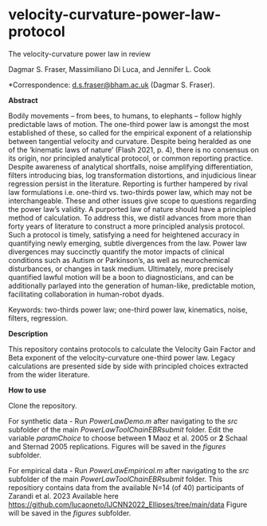 # velocity-curvature-power-law-protocol

The velocity-curvature power law in review

Dagmar S. Fraser, Massimiliano Di Luca, and Jennifer L. Cook

*Correspondence: d.s.fraser@bham.ac.uk (Dagmar S. Fraser).

**Abstract**

Bodily movements – from bees, to humans, to elephants – follow highly predictable laws of motion. The one-third power law is amongst the most established of these, so called for the empirical exponent of a relationship between tangential velocity and curvature. Despite being heralded as one of the ‘kinematic laws of nature’ (Flash 2021, p. 4), there is no consensus on its origin, nor principled analytical protocol, or common reporting practice. Despite awareness of analytical shortfalls, noise amplifying differentiation, filters introducing bias, log transformation distortions, and injudicious linear regression persist in the literature. Reporting is further hampered by rival law formulations i.e. one-third vs. two-thirds power law, which may not be interchangeable. These and other issues give scope to questions regarding the power law’s validity. A purported law of nature should have a principled method of calculation. To address this, we distil advances from more than forty years of literature to construct a more principled analysis protocol. Such a protocol is timely, satisfying a need for heightened accuracy in quantifying newly emerging, subtle divergences from the law. Power law divergences may succinctly quantify the motor impacts of clinical conditions such as Autism or Parkinson’s, as well as neurochemical disturbances, or changes in task medium. Ultimately, more precisely quantified lawful motion will be a boon to diagnosticians, and can be additionally parlayed into the generation of human-like, predictable motion, facilitating collaboration in human-robot dyads.


Keywords: two-thirds power law; one-third power law, kinematics, noise, filters, regression.

**Description**

This repository contains protocols to calculate the Velocity Gain Factor and Beta exponent of the velocity-curvature one-third power law.  Legacy calculations are presented side by side with principled choices extracted from the wider literature.

**How to use**

Clone the repository.  

For synthetic data - Run _PowerLawDemo.m_ after navigating to the _src_ subfolder of the main _PowerLawToolChainEBRsubmit_ folder.
Edit the variable _paramChoice_ to choose between **1** Maoz et al. 2005 or **2** Schaal and Sternad 2005 replications.
Figures will be saved in the _figures_ subfolder.  

For empirical data - Run _PowerLawEmpirical.m_ after navigating to the _src_ subfolder of the main _PowerLawToolChainEBRsubmit_ folder.
This repositiory contains data from the available N=14 (of 40) participants of Zarandi et al. 2023 
Available here https://github.com/lucaoneto/IJCNN2022_Ellipses/tree/main/data
Figure will be saved in the _figures_ subfolder.  




